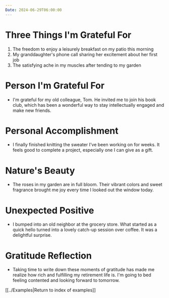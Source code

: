 ```yaml
---
Date: 2024-06-29T06:00:00
---
```


# Three Things I'm Grateful For

1. The freedom to enjoy a leisurely breakfast on my patio this morning
2. My granddaughter's phone call sharing her excitement about her first job
3. The satisfying ache in my muscles after tending to my garden

# Person I'm Grateful For

- I'm grateful for my old colleague, Tom. He invited me to join his book club, which has been a wonderful way to stay intellectually engaged and make new friends.

# Personal Accomplishment

- I finally finished knitting the sweater I've been working on for weeks. It feels good to complete a project, especially one I can give as a gift.

# Nature's Beauty

- The roses in my garden are in full bloom. Their vibrant colors and sweet fragrance brought me joy every time I looked out the window today.

# Unexpected Positive

- I bumped into an old neighbor at the grocery store. What started as a quick hello turned into a lovely catch-up session over coffee. It was a delightful surprise.

# Gratitude Reflection

- Taking time to write down these moments of gratitude has made me realize how rich and fulfilling my retirement life is. I'm going to bed feeling contented and looking forward to tomorrow.

[[../Examples|Return to index of examples]]